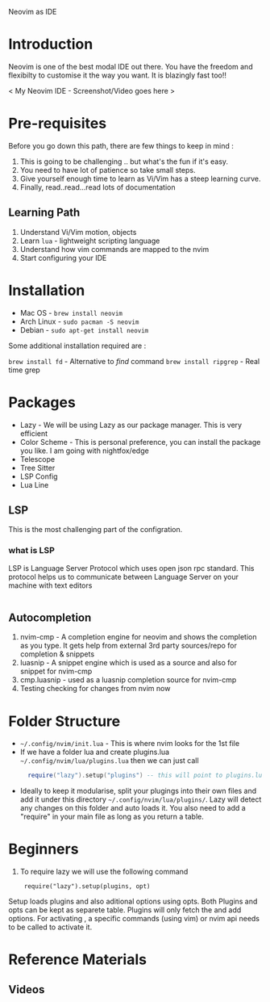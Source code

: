 
Neovim as IDE

# Introduction
Neovim is one of the best modal IDE out there. You have the freedom and flexibilty to customise it the way you want. It is blazingly fast too!!



< My Neovim IDE - Screenshot/Video goes here >




# Pre-requisites 
Before you go down this path, there are few things to keep in mind :

1. This is going to be challenging .. but what's the fun if it's easy.
2. You need to have lot of patience so take small steps.
3. Give yourself enough time to learn as Vi/Vim has a steep learning curve.
4. Finally, read..read...read lots of documentation
   

## Learning Path

1. Understand Vi/Vim motion, objects
2. Learn `lua` - lightweight scripting language
3. Understand how vim commands are mapped to the nvim
4. Start configuring your IDE


# Installation

* Mac OS     - `brew install neovim`
* Arch Linux - `sudo pacman -S neovim`
* Debian     - `sudo apt-get install neovim`

Some additional installation required are :

`brew install fd` - Alternative to *find* command
`brew install ripgrep` - Real time grep



# Packages 
  - Lazy - We will be using Lazy as our package manager. This is very efficient 
  - Color Scheme - This is personal preference, you can install the package you like. I am going with nightfox/edge
  - Telescope
  - Tree Sitter
  - LSP Config
  - Lua Line


## LSP
This is the most challenging part of the configration.

### what is LSP
LSP is Language Server Protocol which uses open json rpc standard. This protocol helps us to communicate between Language Server on your machine with text editors

<image>

## Autocompletion
1. nvim-cmp - A completion engine for neovim and shows the completion as you type. It gets help from external 3rd party sources/repo for completion & snippets
2. luasnip - A snippet engine which is used as a source and also for snippet for nvim-cmp
3. cmp.luasnip - used as a luasnip completion source for nvim-cmp
4. Testing checking for changes from nvim now


# Folder Structure

- `~/.config/nvim/init.lua` - This is where nvim looks for the 1st file
- If we have a folder lua and create plugins.lua `~/.config/nvim/lua/plugins.lua` then we can just call
  ```lua
    require("lazy").setup("plugins") -- this will point to plugins.lua file 
  ```
- Ideally to keep it modularise, split your plugings into their own files and add it under this directory  `~/.config/nvim/lua/plugins/`.
 Lazy will detect any changes on this folder and auto loads it. You also need to add a "require" in your main file as long as you return a table.



# Beginners

1. To require lazy we will use the following command
   ```vim
    require("lazy").setup(plugins, opt)
   ```
Setup loads plugins and also aditional options using opts. Both Plugins and opts can be kept as separete table. 
Plugins will only fetch the and add options. For activating , a specific commands (using vim) or nvim api needs to be called to activate it.




# Reference Materials

## Videos


## 
